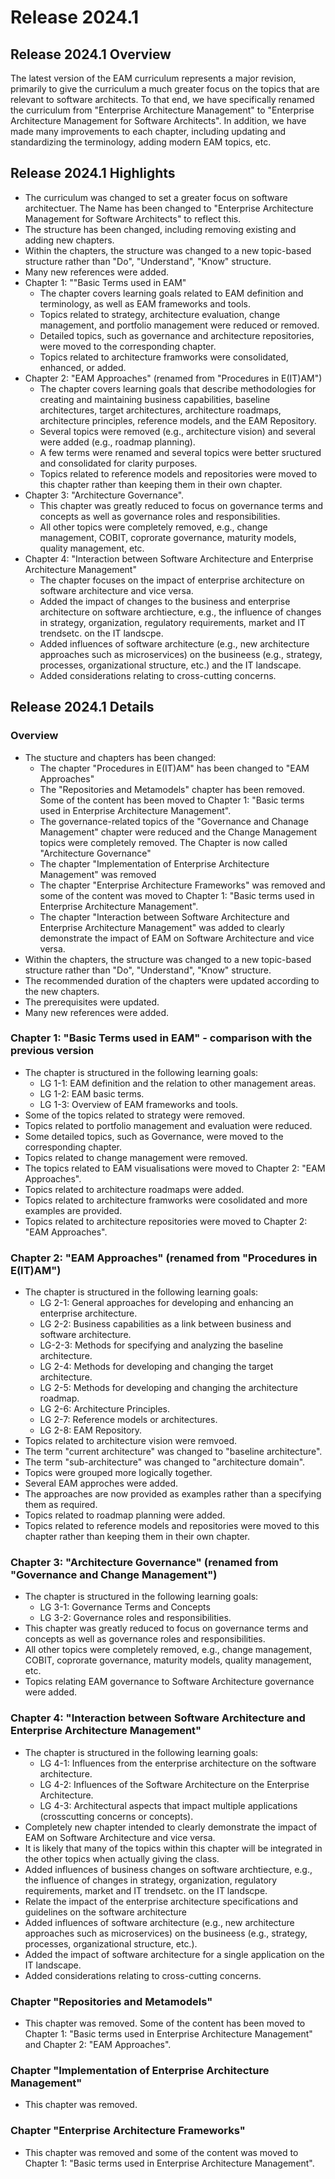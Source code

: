 # Release 2024.1
## Release 2024.1 Overview

The latest version of the EAM curriculum represents a major revision, primarily to give the curriculum a much greater focus on the topics that are relevant to software architects. To that end, we have specifically renamed the curriculum from "Enterprise Architecture Management" to "Enterprise Architecture Management for Software Architects". In addition, we have made many improvements to each chapter, including updating and standardizing the terminology, adding modern EAM topics, etc.

## Release 2024.1 Highlights

* The curriculum was changed to set a greater focus on software architectuer. The Name has been changed to "Enterprise Architecture Management for Software Architects" to reflect this.
* The structure has been changed, including removing existing and adding new chapters.
* Within the chapters, the structure was changed to a new topic-based structure rather than "Do", "Understand", "Know" structure.
* Many new references were added.
* Chapter 1: ""Basic Terms used in EAM"
  * The chapter covers learning goals related to EAM definition and terminology, as well as EAM frameworks and tools.
  * Topics related to strategy, architecture evaluation, change management, and portfolio management were reduced or removed.
  * Detailed topics, such as governance and architecture repositories, were moved to the corresponding chapter.
  * Topics related to architecture framworks were consolidated, enhanced, or added.
* Chapter 2: "EAM Approaches" (renamed from "Procedures in E(IT)AM")
  * The chapter covers learning goals that describe methodologies for creating and maintaining business capabilities, baseline architectures, target architectures, architecture roadmaps, architecture principles, reference models, and the EAM Repository.
  * Several topics were removed (e.g., architecture vision) and several were added (e.g., roadmap planning).
  * A few terms were renamed and several topics were better sructured and consolidated for clarity purposes. 
  * Topics related to reference models and repositories were moved to this chapter rather than keeping them in their own chapter.
* Chapter 3: "Architecture Governance".
  * This chapter was greatly reduced to focus on governance terms and concepts as well as governance roles and responsibilities.
  * All other topics were completely removed, e.g., change management, COBIT, coprorate governance, maturity models, quality management, etc.
* Chapter 4: "Interaction between Software Architecture and Enterprise Architecture Management"
  * The chapter focuses on the impact of enterprise architecture on software architecture and vice versa.
  * Added the impact of changes to the business and enterprise architecture on software archtiecture, e.g., the influence of changes in strategy, organization, regulatory requirements, market and IT trendsetc. on the IT landscpe.
  * Added influences of software architecture (e.g., new architecture approaches such as microservices) on the busineess (e.g., strategy, processes, organizational structure, etc.) and the IT landscape.
  * Added considerations relating to cross-cutting concerns.

## Release 2024.1 Details

### Overview
* The stucture and chapters has been changed:
  * The chapter "Procedures in E(IT)AM" has been changed to "EAM Approaches"
  * The "Repositories and Metamodels" chapter has been removed. Some of the content has been moved to Chapter 1: "Basic terms used in Enterprise Architecture Management".
  * The governance-related topics of the "Governance and Chanage Management" chapter were reduced and the Change Management topics were completely removed. The Chapter is now called "Architecture Governance"
  * The chapter "Implementation of Enterprise Architecture Management" was removed
  * The chapter "Enterprise Architecture Frameworks" was removed and some of the content was moved to Chapter 1: "Basic terms used in Enterprise Architecture Management".
  * The chapter "Interaction between Software Architecture and Enterprise Architecture Management" was added to clearly demonstrate the impact of EAM on Software Architecture and vice versa.
* Within the chapters, the structure was changed to a new topic-based structure rather than "Do", "Understand", "Know" structure.
* The recommended duration of the chapters were updated according to the new chapters.
* The prerequisites were updated.
* Many new references were added.

### Chapter 1: "Basic Terms used in EAM" - comparison with the previous version
* The chapter is structured in the following learning goals:
  * LG 1-1: EAM definition and the relation to other management areas.
  * LG 1-2: EAM basic terms.
  * LG 1-3: Overview of EAM frameworks and tools.
*  Some of the topics related to strategy were removed.
*  Topics related to portfolio management and evaluation were reduced.
*  Some detailed topics, such as Governance, were moved to the corresponding chapter.
*  Topics related to change management were removed.
*  The topics related to EAM visualisations were moved to Chapter 2: "EAM Approaches".
*  Topics related to architecture roadmaps were added.
*  Topics related to architecture framworks were cosolidated and more examples are provided.
*  Topics related to architecture repositories were moved to Chapter 2: "EAM Approaches".

### Chapter 2: "EAM Approaches" (renamed from "Procedures in E(IT)AM")
* The chapter is structured in the following learning goals:
  * LG 2-1: General approaches for developing and enhancing an enterprise architecture.
  * LG 2-2: Business capabilities as a link between business and software architecture.
  * LG-2-3: Methods for specifying and analyzing the baseline architecture.
  * LG 2-4: Methods for developing and changing the target architecture.
  * LG 2-5: Methods for developing and changing the architecture roadmap.
  * LG 2-6: Architecture Principles.
  * LG 2-7: Reference models or architectures.
  * LG 2-8: EAM Repository.
* Topics related to architecture vision were remvoed.
* The term "current architecture" was changed to "baseline architecture".
* The term "sub-architecture" was changed to "architecture domain".
* Topics were grouped more logically together.
* Several EAM approches were added.
* The approaches are now provided as examples rather than a specifying them as required.
* Topics related to roadmap planning were added.
* Topics related to reference models and repositories were moved to this chapter rather than keeping them in their own chapter.

### Chapter 3: "Architecture Governance" (renamed from "Governance and Change Management")
* The chapter is structured in the following learning goals:
  * LG 3-1: Governance Terms and Concepts
  * LG 3-2: Governance roles and responsibilities.
* This chapter was greatly reduced to focus on governance terms and concepts as well as governance roles and responsibilities.
* All other topics were completely removed, e.g., change management, COBIT, coprorate governance, maturity models, quality management, etc.
* Topics relating EAM governance to Software Architecture governance were added.

### Chapter 4: "Interaction between Software Architecture and Enterprise Architecture Management"
* The chapter is structured in the following learning goals:
  * LG 4-1: Influences from the enterprise architecture on the software architecture.
  * LG 4-2: Influences of the Software Architecture on the Enterprise Architecture.
  * LG 4-3: Architectural aspects that impact multiple applications (crosscutting concerns or concepts).
* Completely new chapter intended to clearly demonstrate the impact of EAM on Software Architecture and vice versa.
* It is likely that many of the topics within this chapter will be integrated in the other topics when actually giving the class.
* Added influences of business changes on software archtiecture, e.g., the influence of changes in strategy, organization, regulatory requirements, market and IT trendsetc. on the IT landscpe.
* Relate the impact of the enterprise architecture specifications and guidelines on the software architecture
* Added influences of software architecture (e.g., new architecture approaches such as microservices) on the busineess (e.g., strategy, processes, organizational structure, etc.).
* Added the impact of software architecture for a single application on the IT landscape.
* Added considerations relating to cross-cutting concerns.

### Chapter "Repositories and Metamodels"
+ This chapter was removed. Some of the content has been moved to Chapter 1: "Basic terms used in Enterprise Architecture Management" and Chapter 2: "EAM Approaches".

### Chapter "Implementation of Enterprise Architecture Management"
* This chapter was removed.

### Chapter "Enterprise Architecture Frameworks"
* This chapter was removed and some of the content was moved to Chapter 1: "Basic terms used in Enterprise Architecture Management".














